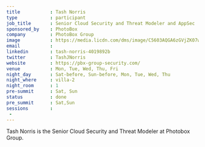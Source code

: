 ```yaml
---
title           : Tash Norris
type            : participant
job_title       : Senior Cloud Security and Threat Modeler and AppSec
sponsored_by    : PhotoBox
company         : PhotoBox Group
image           : https://media.licdn.com/dms/image/C5603AQGA6zGVjZK07w/profile-displayphoto-shrink_200_200/0?e=1562198400&v=beta&t=_YIcsRDjgzSA6YKhVemE_l7qlDZL7Pd6WwWodtyfHZE
email           : 
linkedin        : tash-norris-4019892b
twitter         : TashJNorris
website         : https://pbx-group-security.com/
venue           : Mon, Tue, Wed, Thu, Fri
night_day       : Sat-before, Sun-before, Mon, Tue, Wed, Thu
night_where     : villa-2
night_room      : 1
pre-summit      : Sat, Sun
status          : done
pre_summit      : Sat,Sun
sessions        :
 - 
---
```



Tash Norris is the Senior Cloud Security and Threat Modeler at Photobox Group.
